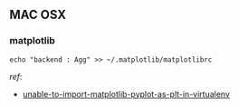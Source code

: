 ## MAC OSX

### matplotlib
```
echo "backend : Agg" >> ~/.matplotlib/matplotlibrc
```
*ref*:
* [unable-to-import-matplotlib-pyplot-as-plt-in-virtualenv](https://stackoverflow.com/questions/29433824/unable-to-import-matplotlib-pyplot-as-plt-in-virtualenv)
